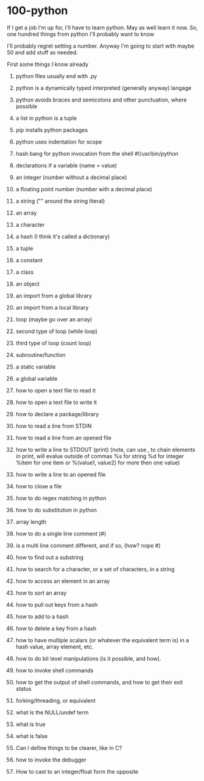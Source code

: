 100-python
==========

If I get a job I'm up for, I'll have to learn python.  May as well learn it now.  So, one hundred things from python I'll probably want to know

I'll probably regret setting a number.  Anyway I'm going to start with maybe 50 and add stuff as needed.

First some things I know already
1. python files usually end with .py
2. python is a dynamically typed interpreted (generally anyway) langage
3. python avoids braces and semicolons and other punctuation, where possible
4. a list in python is a tuple
5. pip installs python packages
6. python uses indentation for scope

1. hash bang for python invocation from the shell #!/usr/bin/python
2. declarations if a variable (name = value)
3. an integer (number without a decimal place)
4. a floating point number (number with a decimal place)
5. a string ("" around the string literal)
6. an array
7. a character
8. a hash (I think it's called a dictionary)
9. a tuple 
10. a constant
11. a class
12. an object
13. an import from a global library
14. an import from a local library
15. loop (maybe go over an array)
16. second type of loop (while loop)
17. third type of loop (count loop)
18. subroutine/function
19. a static variable
20. a global variable
21. how to open a text file to read it
22. how to open a text file to write it
23. how to declare a package/library
24. how to read a line from STDIN
25. how to read a line from an opened file
26. how to write a line to STDOUT (print) (note, can use , to chain elements in print, will evalue outside of commas %s for string %d for integer %item for one item or %(value1, value2) for more then one value)
27. how to write a line to an opened file
28. how to close a file
29. how to do regex matching in python
30. how to do substitution in python
31. array length
32. how to do a single line comment (#)
33. is a multi line comment different, and if so, (how? nope #)
34. how to find out a substring
35. how to search for a character, or a set of characters, in a string
36. how to access an element in an array
37. how to sort an array
38. how to pull out keys from a hash
39. how to add to a hash
40. how to delete a key from a hash
41. how to have multiple scalars (or whatever the equivalent term is) in a hash value, array element, etc.
42. how to do bit level manipulations (is it possible, and how).
43. how to invoke shell commands
44. how to get the output of shell commands, and how to get their exit status
45. forking/threading, or equivalent
46. what is the NULL/undef term
47. what is true
48. what is false
49. Can I define things to be clearer, like in C?
50. how to invoke the debugger
51. How to cast to an integer/float form the opposite
